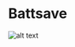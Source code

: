 # Battsave
![alt text](https://geneticliteracyproject.org/wp-content/uploads/2018/02/vampire-bat-2-27-18.jpg)
